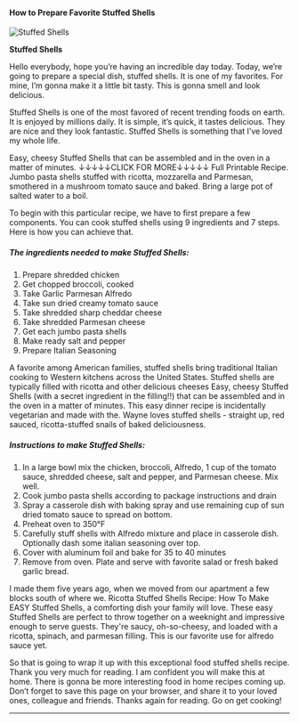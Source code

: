            

#### How to Prepare Favorite Stuffed Shells

![Stuffed Shells](https://img-global.cpcdn.com/recipes/5699044278534144/751x532cq70/stuffed-shells-recipe-main-photo.jpg)

**Stuffed Shells**

Hello everybody, hope you’re having an incredible day today. Today, we’re going to prepare a special dish, stuffed shells. It is one of my favorites. For mine, I’m gonna make it a little bit tasty. This is gonna smell and look delicious.

Stuffed Shells is one of the most favored of recent trending foods on earth. It is enjoyed by millions daily. It is simple, it’s quick, it tastes delicious. They are nice and they look fantastic. Stuffed Shells is something that I’ve loved my whole life.

Easy, cheesy Stuffed Shells that can be assembled and in the oven in a matter of minutes. ↓↓↓↓↓CLICK FOR MORE↓↓↓↓↓ Full Printable Recipe. Jumbo pasta shells stuffed with ricotta, mozzarella and Parmesan, smothered in a mushroom tomato sauce and baked. Bring a large pot of salted water to a boil.

To begin with this particular recipe, we have to first prepare a few components. You can cook stuffed shells using 9 ingredients and 7 steps. Here is how you can achieve that.

##### The ingredients needed to make Stuffed Shells:

1.  Prepare shredded chicken
2.  Get chopped broccoli, cooked
3.  Take Garlic Parmesan Alfredo
4.  Take sun dried creamy tomato sauce
5.  Take shredded sharp cheddar cheese
6.  Take shredded Parmesan cheese
7.  Get each jumbo pasta shells
8.  Make ready salt and pepper
9.  Prepare Italian Seasoning

A favorite among American families, stuffed shells bring traditional Italian cooking to Western kitchens across the United States. Stuffed shells are typically filled with ricotta and other delicious cheeses Easy, cheesy Stuffed Shells (with a secret ingredient in the filling!!) that can be assembled and in the oven in a matter of minutes. This easy dinner recipe is incidentally vegetarian and made with the. Wayne loves stuffed shells - straight up, red sauced, ricotta-stuffed snails of baked deliciousness.

##### Instructions to make Stuffed Shells:

1.  In a large bowl mix the chicken, broccoli, Alfredo, 1 cup of the tomato sauce, shredded cheese, salt and pepper, and Parmesan cheese. Mix well.
2.  Cook jumbo pasta shells according to package instructions and drain
3.  Spray a casserole dish with baking spray and use remaining cup of sun dried tomato sauce to spread on bottom.
4.  Preheat oven to 350°F
5.  Carefully stuff shells with Alfredo mixture and place in casserole dish. Optionally dash some italian seasoning over top.
6.  Cover with aluminum foil and bake for 35 to 40 minutes
7.  Remove from oven. Plate and serve with favorite salad or fresh baked garlic bread.

I made them five years ago, when we moved from our apartment a few blocks south of where we. Ricotta Stuffed Shells Recipe: How To Make EASY Stuffed Shells, a comforting dish your family will love. These easy Stuffed Shells are perfect to throw together on a weeknight and impressive enough to serve guests. They're saucy, oh-so-cheesy, and loaded with a ricotta, spinach, and parmesan filling. This is our favorite use for alfredo sauce yet.

So that is going to wrap it up with this exceptional food stuffed shells recipe. Thank you very much for reading. I am confident you will make this at home. There is gonna be more interesting food in home recipes coming up. Don’t forget to save this page on your browser, and share it to your loved ones, colleague and friends. Thanks again for reading. Go on get cooking!

* * *